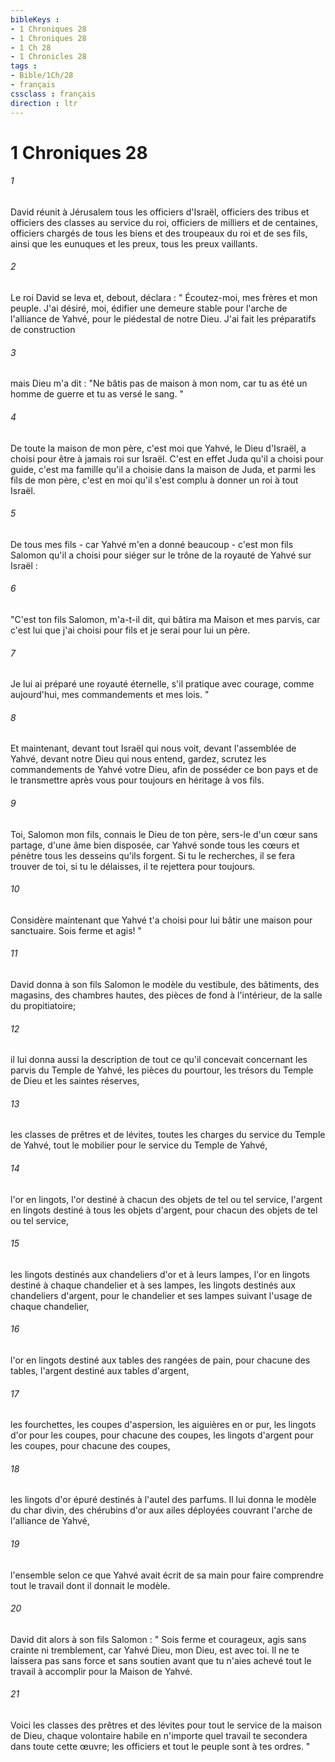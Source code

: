 ```yaml
---
bibleKeys : 
- 1 Chroniques 28
- 1 Chroniques 28
- 1 Ch 28
- 1 Chronicles 28
tags : 
- Bible/1Ch/28
- français
cssclass : français
direction : ltr
---
```


# 1 Chroniques 28

###### 1
David réunit à Jérusalem tous les officiers d'Israël, officiers des tribus et officiers des classes au service du roi, officiers de milliers et de centaines, officiers chargés de tous les biens et des troupeaux du roi et de ses fils, ainsi que les eunuques et les preux, tous les preux vaillants. 
###### 2
Le roi David se leva et, debout, déclara : " Écoutez-moi, mes frères et mon peuple. J'ai désiré, moi, édifier une demeure stable pour l'arche de l'alliance de Yahvé, pour le piédestal de notre Dieu. J'ai fait les préparatifs de construction 
###### 3
mais Dieu m'a dit : "Ne bâtis pas de maison à mon nom, car tu as été un homme de guerre et tu as versé le sang. " 
###### 4
De toute la maison de mon père, c'est moi que Yahvé, le Dieu d'Israël, a choisi pour être à jamais roi sur Israël. C'est en effet Juda qu'il a choisi pour guide, c'est ma famille qu'il a choisie dans la maison de Juda, et parmi les fils de mon père, c'est en moi qu'il s'est complu à donner un roi à tout Israël. 
###### 5
De tous mes fils - car Yahvé m'en a donné beaucoup - c'est mon fils Salomon qu'il a choisi pour siéger sur le trône de la royauté de Yahvé sur Israël : 
###### 6
"C'est ton fils Salomon, m'a-t-il dit, qui bâtira ma Maison et mes parvis, car c'est lui que j'ai choisi pour fils et je serai pour lui un père. 
###### 7
Je lui ai préparé une royauté éternelle, s'il pratique avec courage, comme aujourd'hui, mes commandements et mes lois. " 
###### 8
Et maintenant, devant tout Israël qui nous voit, devant l'assemblée de Yahvé, devant notre Dieu qui nous entend, gardez, scrutez les commandements de Yahvé votre Dieu, afin de posséder ce bon pays et de le transmettre après vous pour toujours en héritage à vos fils. 
###### 9
Toi, Salomon mon fils, connais le Dieu de ton père, sers-le d'un cœur sans partage, d'une âme bien disposée, car Yahvé sonde tous les cœurs et pénètre tous les desseins qu'ils forgent. Si tu le recherches, il se fera trouver de toi, si tu le délaisses, il te rejettera pour toujours. 
###### 10
Considère maintenant que Yahvé t'a choisi pour lui bâtir une maison pour sanctuaire. Sois ferme et agis! " 
###### 11
David donna à son fils Salomon le modèle du vestibule, des bâtiments, des magasins, des chambres hautes, des pièces de fond à l'intérieur, de la salle du propitiatoire; 
###### 12
il lui donna aussi la description de tout ce qu'il concevait concernant les parvis du Temple de Yahvé, les pièces du pourtour, les trésors du Temple de Dieu et les saintes réserves, 
###### 13
les classes de prêtres et de lévites, toutes les charges du service du Temple de Yahvé, tout le mobilier pour le service du Temple de Yahvé, 
###### 14
l'or en lingots, l'or destiné à chacun des objets de tel ou tel service, l'argent en lingots destiné à tous les objets d'argent, pour chacun des objets de tel ou tel service, 
###### 15
les lingots destinés aux chandeliers d'or et à leurs lampes, l'or en lingots destiné à chaque chandelier et à ses lampes, les lingots destinés aux chandeliers d'argent, pour le chandelier et ses lampes suivant l'usage de chaque chandelier, 
###### 16
l'or en lingots destiné aux tables des rangées de pain, pour chacune des tables, l'argent destiné aux tables d'argent, 
###### 17
les fourchettes, les coupes d'aspersion, les aiguières en or pur, les lingots d'or pour les coupes, pour chacune des coupes, les lingots d'argent pour les coupes, pour chacune des coupes, 
###### 18
les lingots d'or épuré destinés à l'autel des parfums. Il lui donna le modèle du char divin, des chérubins d'or aux ailes déployées couvrant l'arche de l'alliance de Yahvé, 
###### 19
l'ensemble selon ce que Yahvé avait écrit de sa main pour faire comprendre tout le travail dont il donnait le modèle. 
###### 20
David dit alors à son fils Salomon : " Sois ferme et courageux, agis sans crainte ni tremblement, car Yahvé Dieu, mon Dieu, est avec toi. Il ne te laissera pas sans force et sans soutien avant que tu n'aies achevé tout le travail à accomplir pour la Maison de Yahvé. 
###### 21
Voici les classes des prêtres et des lévites pour tout le service de la maison de Dieu, chaque volontaire habile en n'importe quel travail te secondera dans toute cette œuvre; les officiers et tout le peuple sont à tes ordres. " 
